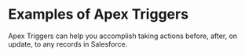 # Examples of Apex Triggers
Apex Triggers can help you accomplish taking actions before, after, on update, to any records in Salesforce.
